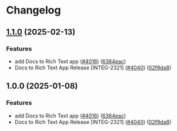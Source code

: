 # Changelog

## [1.1.0](https://github.com/tzjames/contentful-marketplace-partner-apps/compare/docs-to-rich-text-v1.0.0...docs-to-rich-text-v1.1.0) (2025-02-13)


### Features

* add Docs to Rich Text app ([#4016](https://github.com/tzjames/contentful-marketplace-partner-apps/issues/4016)) ([6364eac](https://github.com/tzjames/contentful-marketplace-partner-apps/commit/6364eacfca217f58d875a86cf0f307d2d2b0c4c2))
* Docs to Rich Text App Release [INTEG-2321] ([#4040](https://github.com/tzjames/contentful-marketplace-partner-apps/issues/4040)) ([02f9da8](https://github.com/tzjames/contentful-marketplace-partner-apps/commit/02f9da828e47d0334606659ca089665db38d5512))

## 1.0.0 (2025-01-08)


### Features

* add Docs to Rich Text app ([#4016](https://github.com/contentful/marketplace-partner-apps/issues/4016)) ([6364eac](https://github.com/contentful/marketplace-partner-apps/commit/6364eacfca217f58d875a86cf0f307d2d2b0c4c2))
* Docs to Rich Text App Release [INTEG-2321] ([#4040](https://github.com/contentful/marketplace-partner-apps/issues/4040)) ([02f9da8](https://github.com/contentful/marketplace-partner-apps/commit/02f9da828e47d0334606659ca089665db38d5512))
